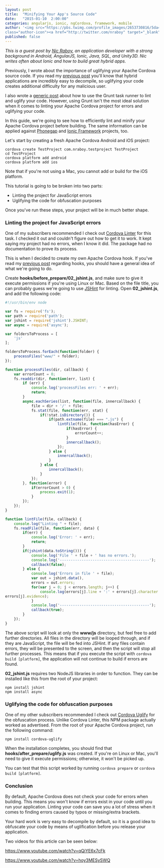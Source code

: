 ```yaml
---
layout: post
title:  "Minifying Your App's Source Code"
date:   "2015-01-10  2:00:00"
categories: angularjs, ionic, ngCordova, framework, mobile
author: '<img src="https://pbs.twimg.com/profile_images/2653730816/5da4d8fb72352c715bbaffe07e56270e_400x400.jpeg"
class="author-icon"><a href="http://twitter.com/nraboy" target="_blank">Nic Raboy</a>'
published: false
---
```


*This is a guest post by [Nic Raboy](http://blog.nraboy.com/), an application developer with a strong background in
Android, AngularJS, Ionic, Java, SQL, and Unity3D. Nic writes often about Ionic and how to build great hybrid apps.*

Previously, I wrote about the importance of uglifying your Apache Cordova source code. If you read my [previous
post](https://blog.nraboy.com/2014/11/extract-android-apk-view-source-code/) you'll know that hybrid applications are
incredibly easy to decompile, so uglifying your code creates additional difficulty for any malicious user.

I also wrote a [generic post](https://blog.nraboy.com/2014/12/use-grunt-lint-uglify-javascript-project/) about how to use
the Grunt task runner to lint and uglify your code. However, using Grunt isn't the most ideal solution when it comes to
linting your Apache Cordova project for errors and uglifying your code.

In this guide, we're going to see how to efficiently lint and minify your Apache Cordova project before building. The
same information can be applied against [Phonegap](http://phonegap.com/) and [Ionic
Framework](http://www.ionicframework.com) projects, too.

Let's start by creating a fresh Apache Cordova Android and iOS project:

``` shell
cordova create TestProject com.nraboy.testproject TestProject
cd TestProject
cordova platform add android
cordova platform add ios
```

Note that if you're not using a Mac, you cannot add or build for the iOS platform.

This tutorial is going to be broken into two parts:

* Linting the project for JavaScript errors</li>
* Uglifying the code for obfuscation purposes</li>

Once you've run these steps, your project will be in much better shape.


### Linting the project for JavaScript errors

One of my subscribers recommended I check out [Cordova Linter](https://www.npmjs.com/package/cordova-linter) for this
task. I checked it out and couldn't figure out how to get it to work. It kept saying my project had no errors, when I
know it did. The package had no documentation to prove its process.

This is when I decided to create my own Apache Cordova hook. If you've read my [previous
post](https://blog.nraboy.com/2015/01/hooks-apache-cordova-mobile-applications/) regarding hooks, you should have a
general idea of what we're going to do.

Create **hooks/before_prepare/02_jshint.js**, and make sure to give it execute permissions if you're using Linux or Mac.
Based on the file title, you can probably guess we're going to use [JSHint](http://jshint.com/docs/) for linting. Open
**02_jshint.js**, and add the following code:

``` javascript
#!/usr/bin/env node

var fs = require('fs');
var path = require('path');
var jshint = require('jshint').JSHINT;
var async = require('async');

var foldersToProcess = [
    'js'
];

foldersToProcess.forEach(function(folder) {
    processFiles("www/" + folder);
});

function processFiles(dir, callback) {
    var errorCount = 0;
    fs.readdir(dir, function(err, list) {
        if (err) {
            console.log('processFiles err: ' + err);
            return;
        }
        async.eachSeries(list, function(file, innercallback) {
            file = dir + '/' + file;
            fs.stat(file, function(err, stat) {
                if(!stat.isDirectory()) {
                    if(path.extname(file) === ".js") {
                        lintFile(file, function(hasError) {
                            if(hasError) {
                                errorCount++;
                            }
                            innercallback();
                        });
                    } else {
                        innercallback();
                    }
                } else {
                    innercallback();
                }
            });
        }, function(error) {
            if(errorCount > 0) {
                process.exit(1);
            }
        });
    });
}

function lintFile(file, callback) {
    console.log("Linting " + file);
    fs.readFile(file, function(err, data) {
        if(err) {
            console.log('Error: ' + err);
            return;
        }
        if(jshint(data.toString())) {
            console.log('File ' + file + ' has no errors.');
            console.log('-----------------------------------------');
            callback(false);
        } else {
            console.log('Errors in file ' + file);
            var out = jshint.data(),
            errors = out.errors;
            for(var j = 0; j < errors.length; j++) {
                console.log(errors[j].line + ':' + errors[j].character + ' -> ' + errors[j].reason + ' -> ' +
errors[j].evidence);
            }
            console.log('-----------------------------------------');
            callback(true);
        }
    });
}
```

The above script will look at only the **www/js** directory, but feel free to add further directories. All
files in the directory will be looped through, and if they are JavaScript, the file will be fed into JSHint. If any
files contain errors, they will be presented to the screen, and then the script will stop all further processes. This
means that if you execute the script with `cordova build [platform]`, the application will not continue to build if errors are found.

**02_jshint.js** requires two NodeJS libraries in order to function. They can be installed like this from the root of
your project:

```
npm install jshint
npm install async
```

### Uglifying the code for obfuscation purposes

One of my other subscribers recommended I check out [Cordova Uglify](https://www.npmjs.com/package/cordova-uglify) for
the obfuscation process. Unlike Cordova Linter, this NPM package actually worked as advertised. From the root of your
Apache Cordova project, run the following command:

```
npm install cordova-uglify
```

When the installation completes, you should find that **hooks/after_prepare/uglify.js** was created. If you're on Linux
or Mac, you'll need to give it execute permissions; otherwise, it won't be picked up.

You can test that this script worked by running `cordova prepare` or `cordova build [platform]`.

### Conclusion

By default, Apache Cordova does not check your code for errors when building. This means you won't know if errors
exist in your code until you run your application. Linting your code can save you a lot of stress when it comes to
finding errors caused by typos or missing/extra brackets.

Your hard work is very easy to decompile by default, so it is a good idea to obfuscate your code by means of
uglification before you release your application.

Two videos for this article can be seen below:

https://www.youtube.com/watch?v=qQiYE6x7cFk

https://www.youtube.com/watch?v=hoy3MESySWQ

